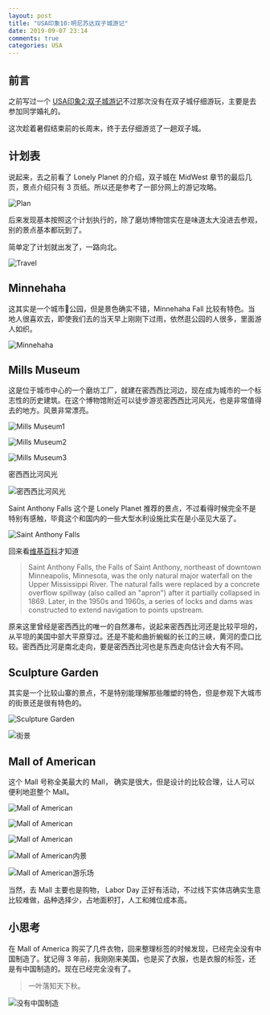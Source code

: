 ```yaml
---
layout: post
title: "USA印象10:明尼苏达双子城游记"
date: 2019-09-07 23:14
comments: true
categories: USA
---
```


## 前言

之前写过一个 [USA印象2:双子城游记](https://iphyer.github.io/blog/2016/12/22/twin/)不过那次没有在双子城仔细游玩，主要是去参加同学婚礼的。

这次趁着暑假结束前的长周末，终于去仔细游览了一趟双子城。


<!--more-->

## 计划表

说起来，去之前看了 Lonely Planet 的介绍，双子城在 MidWest 章节的最后几页，景点介绍只有 3 页纸。所以还是参考了一部分网上的游记攻略。

![Plan](/images/MN/plan.JPG)

后来发现基本按照这个计划执行的，除了磨坊博物馆实在是味道太大没进去参观，别的景点基本都玩到了。

简单定了计划就出发了，一路向北。

![Travel](/images/MN/road.JPG)

## Minnehaha

这其实是一个城市公园，但是景色确实不错，Minnehaha Fall 比较有特色。当地人很喜欢去，即使我们去的当天早上刚刚下过雨，依然逛公园的人很多，里面游人如织。

![Minnehaha](/images/MN/Minnehaha.JPG)

## Mills Museum

这是位于城市中心的一个磨坊工厂，就建在密西西比河边，现在成为城市的一个标志性的历史建筑。在这个博物馆附近可以徒步游览密西西比河风光，也是非常值得去的地方。风景非常漂亮。

![Mills Museum1](/images/MN/mill1.JPG)

![Mills Museum2](/images/MN/mill2.JPG)

![Mills Museum3](/images/MN/mill3.JPG)

密西西比河风光

![密西西比河风光](/images/MN/mm.JPG)

Saint Anthony Falls 这个是 Lonely Planet 推荐的景点，不过看得时候完全不是特别有感触，毕竟这个和国内的一些大型水利设施比实在是小巫见大巫了。

![Saint Anthony Falls](/images/MN/mmFall.JPG)

回来看[维基百科](https://en.wikipedia.org/wiki/Saint_Anthony_Falls)才知道

> Saint Anthony Falls, the Falls of Saint Anthony, northeast of downtown Minneapolis, Minnesota, was the only natural major waterfall on the Upper Mississippi River. The natural falls were replaced by a concrete overflow spillway (also called an "apron") after it partially collapsed in 1869. Later, in the 1950s and 1960s, a series of locks and dams was constructed to extend navigation to points upstream.

原来这里曾经是密西西比的唯一的自然瀑布，说起来密西西比河还是比较平坦的，从平坦的美国中部大平原穿过。还是不能和曲折蜿蜒的长江的三峡，黄河的壶口比较。密西西比河是南北走向，要是密西西比河也是东西走向估计会大有不同。

## Sculpture Garden

其实是一个比较山寨的景点，不是特别能理解那些雕塑的特色，但是参观下大城市的街景还是很有特色的。

![Sculpture Garden](/images/MN/Sculpture1.JPG)

![街景](/images/MN/Sculpture2.JPG)

## Mall of American

这个 Mall 号称全美最大的 Mall， 确实是很大，但是设计的比较合理，让人可以便利地逛整个 Mall。

![Mall of American](/images/MN/moa1.JPG)

![Mall of American](/images/MN/moa2.JPG)

![Mall of American](/images/MN/moa3.JPG)

![Mall of American内景](/images/MN/moa4.JPG)

![Mall of American游乐场](/images/MN/moa5.JPG)

当然，去 Mall 主要也是购物， Labor Day 正好有活动，不过线下实体店确实生意比较难做，品种选择少，占地面积打，人工和摊位成本高。

## 小思考

在 Mall of America 购买了几件衣物，回来整理标签的时候发现，已经完全没有中国制造了。犹记得 3 年前，我刚刚来美国，也是买了衣服，也是衣服的标签，还是有中国制造的。现在已经完全没有了。

> 一叶落知天下秋。

![没有中国制造](/images/MN/maker.JPG)